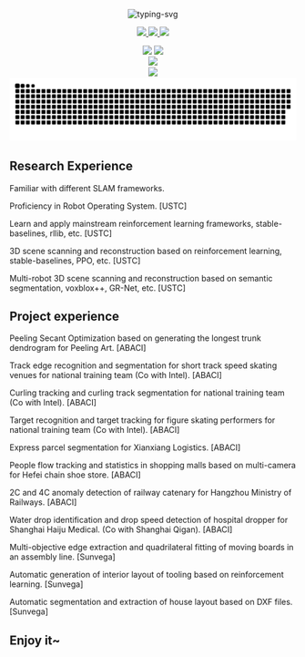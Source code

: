 <p align="center">
  <img src="https://readme-typing-svg.herokuapp.com?font=Fira+Code&pause=1000&center=true&vCenter=true&width=435&lines=Learn+what+you+want;Do+what+you+want" alt="typing-svg">
</p>

<p align="center">
  <a title="ORCID" target="_blank" href="https://orcid.org/0000-0003-0850-8987">
    <img src="https://img.shields.io/badge/ORCID-chLi-brightgreen">
  </a>
  <a title="CSDN" target="_blank" href="https://blog.csdn.net/qq_49466306">
    <img src="https://img.shields.io/badge/CSDN-chLi-brightgreen">
  </a>
  <a title="Visitors" target="_blank">
    <img src="https://visitor-badge.glitch.me/badge?page_id=565353780.readme">
  </a>
</p>

<div align="center">
  <img height="170px" src="https://github-readme-stats.vercel.app/api?username=565353780"/>
  <img height="170px" src="https://github-readme-stats.vercel.app/api/top-langs/?username=565353780&layout=compact&langs_count=8"/>
</div>

<div align="center">
  <img src="https://github-readme-streak-stats.herokuapp.com/?user=565353780"/>
</div>

<div align="center">
  <img src="https://activity-graph.herokuapp.com/graph?username=565353780&theme=minimal"/>
</div>

<div align="center">
  <img src="https://raw.githubusercontent.com/565353780/565353780/output/github-contribution-grid-snake.svg">
</div>

## Research Experience

Familiar with different SLAM frameworks.

Proficiency in Robot Operating System. [USTC]

Learn and apply mainstream reinforcement learning frameworks, stable-baselines, rllib, etc. [USTC]

3D scene scanning and reconstruction based on reinforcement learning, stable-baselines, PPO, etc. [USTC]

Multi-robot 3D scene scanning and reconstruction based on semantic segmentation, voxblox++, GR-Net, etc. [USTC]

## Project experience

Peeling Secant Optimization based on generating the longest trunk dendrogram for Peeling Art. [ABACI]

Track edge recognition and segmentation for short track speed skating venues for national training team (Co with Intel). [ABACI]

Curling tracking and curling track segmentation for national training team (Co with Intel). [ABACI]

Target recognition and target tracking for figure skating performers for national training team (Co with Intel). [ABACI]

Express parcel segmentation for Xianxiang Logistics. [ABACI]

People flow tracking and statistics in shopping malls based on multi-camera for Hefei chain shoe store. [ABACI]

2C and 4C anomaly detection of railway catenary for Hangzhou Ministry of Railways. [ABACI]

Water drop identification and drop speed detection of hospital dropper for Shanghai Haiju Medical. (Co with Shanghai Qigan). [ABACI]

Multi-objective edge extraction and quadrilateral fitting of moving boards in an assembly line. [Sunvega]

Automatic generation of interior layout of tooling based on reinforcement learning. [Sunvega]

Automatic segmentation and extraction of house layout based on DXF files. [Sunvega]

## Enjoy it~

